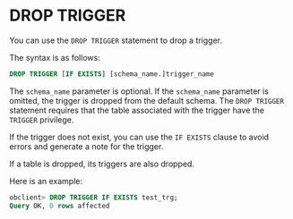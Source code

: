 # DROP TRIGGER

You can use the `DROP TRIGGER` statement to drop a trigger.

The syntax is as follows:

```sql
DROP TRIGGER [IF EXISTS] [schema_name.]trigger_name
```

The `schema_name` parameter is optional. If the `schema_name` parameter is omitted, the trigger is dropped from the default schema. The `DROP TRIGGER` statement requires that the table associated with the trigger have the `TRIGGER` privilege.

If the trigger does not exist, you can use the `IF EXISTS` clause to avoid errors and generate a note for the trigger.

If a table is dropped, its triggers are also dropped.

Here is an example:

```sql
obclient> DROP TRIGGER IF EXISTS test_trg;
Query OK, 0 rows affected
```
